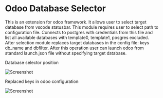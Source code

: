 # Odoo Database Selector

This is an extension for odoo framework. It allows user to select target database from vscode statusbar. This module requires user to select path to configuration file. Connects to postgres with credentials from this file and list all available databases with template0, template1, posgres excluded. After selection module replaces target databases in the config file: keys db_name and dbfilter. After this operation user can launch odoo from standard launch.json file without specifying target database.

Database selector position

![Screenshot](https://i.imgur.com/wlRKL5Q.png)

Replaced keys in odoo configuration

![Screenshot](https://i.imgur.com/2k7lzgC.png)
